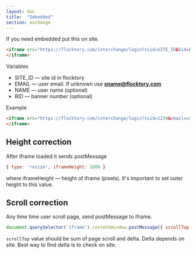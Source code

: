 ```yaml
---
layout: doc
title:  "Embedded"
section: exchange
---
```


If you need embedded put this on site.

```html
<iframe src="https://flocktory.com/interchange/login?ssid=SITE_ID&bid=BID&email=EMAIL&name=NAME">
</iframe>
```

Variables
* SITE_ID — site id in flocktory
* EMAIL — user email. If unknown use **xname@flocktory.com**
* NAME — user name (optional)
* BID — banner number (optional)

Example

```html
<iframe src="https://flocktory.com/interchange/login?ssid=1234&email=user@gmail.com&name=Mike">
</iframe>
```

## Height correction

After iframe loaded it sends postMessage

```javascript
{ type: 'resize', iframeHeight: 1000 }
```
where iframeHeight — height of iframe (pixels).
It's important to set outer height to this value.

## Scroll correction

Any time time user scroll page, send postMessage to iframe.

```javascript
document.querySelector('iframe').contentWindow.postMessage({ scrollTop: 1000 }, '*');
```

`scrollTop` value should be sum of page scroll and delta. Delta depends on site.
Best way to find delta is to check on site.
